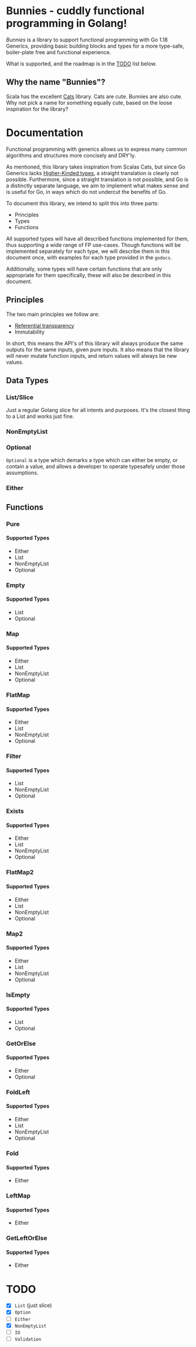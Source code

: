 # Bunnies - cuddly functional programming in Golang!
_Bunnies_ is a library to support functional programming with Go 1.18 Generics, providing basic building blocks and types for a more type-safe, boiler-plate free and functional experience.

What is supported, and the roadmap is in the [TODO](#TODO) list below.

## Why the name "Bunnies"?
Scala has the excellent [Cats](https://typelevel.org/cats/) library. Cats are cute. Bunnies are also cute. Why not pick a name for something equally cute, based on the loose inspiration for the library?

# Documentation
Functional programming with generics allows us to express many common algorithms and structures more concisely and DRY'ly.

As mentioned, this library takes inspiration from Scalas Cats, but since Go Generics lacks [Higher-Kinded types](https://en.wikipedia.org/wiki/Kind_(type_theory)), a straight translation is clearly not possible. Furthermore, since a straight translation is not possible, and Go is a distinctly separate language, we aim to implement what makes sense and is useful for Go, in ways which do not undercut the benefits of Go.

To document this library, we intend to split this into three parts:
* Principles
* Types
* Functions

All supported types will have all described functions implemented for them, thus supporting a wide range of FP use-cases. 
Though functions will be implemented separately for each type, we will describe them in this document once, with examples for each type provided in the `godocs`.

Additionally, some types will have certain functions that are only appropriate for them specifically, these will also be described in this document.

## Principles
The two main principles we follow are:
* [Referential transparency](https://en.wikipedia.org/wiki/Referential_transparency)
* Immutability

In short, this means the API's of this library will always produce the same outputs for the same inputs, given pure inputs.
It also means that the library will never mutate function inputs, and return values will always be new values.

## Data Types
### List/Slice
Just a regular Golang slice for all intents and purposes. It's the closest thing to a List and works just fine.
### NonEmptyList
### Optional
`Optional` is a type which demarks a type which can either be empty, or contain a value, and allows a developer to operate typesafely under those assumptions.
### Either
## Functions

### Pure
#### Supported Types
* Either
* List
* NonEmptyList
* Optional
### Empty
#### Supported Types
* List
* Optional
### Map
#### Supported Types
* Either
* List
* NonEmptyList
* Optional
### FlatMap
#### Supported Types
* Either
* List
* NonEmptyList
* Optional
### Filter
#### Supported Types
* List
* NonEmptyList
* Optional
### Exists
#### Supported Types
* Either
* List
* NonEmptyList
* Optional
### FlatMap2
#### Supported Types
* Either
* List
* NonEmptyList
* Optional
### Map2
#### Supported Types
* Either
* List
* NonEmptyList
* Optional
### IsEmpty
#### Supported Types
* List
* Optional
### GetOrElse
#### Supported Types
* Either
* Optional
### FoldLeft
#### Supported Types
* Either
* List
* NonEmptyList
* Optional
### Fold
#### Supported Types
* Either

### LeftMap
#### Supported Types
* Either

### GetLeftOrElse
#### Supported Types
* Either

# TODO
- [x] `List` (just slice)
- [x] `Option`
- [ ] `Either`
- [x] `NonEmptyList`
- [ ] `IO`
- [ ] `Validation`